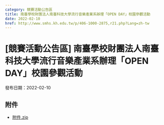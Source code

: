 ```yaml
---
category: 競賽活動公告區
title: 南臺學校財團法人南臺科技大學流行音樂產業系辦理「OPEN DAY」校園參觀活動
date: 2022-02-10
href: http://www.smhs.kh.edu.tw/p/406-1000-2875,r21.php?Lang=zh-tw
---
```


# [競賽活動公告區] 南臺學校財團法人南臺科技大學流行音樂產業系辦理「OPEN DAY」校園參觀活動

發布日期：2022-02-10

<div><div></div><div></div></div>

## 附件

- [附件.zip](https://www.smhs.kh.edu.tw/app/index.php?Action=downloadfile&file=WVhSMFlXTm9Mell5TDNCMFlWOHlOVGMzWHpZeE5ERXpPREZmT0RJME56a3VlbWx3&fname=DGGGROTSYWQO41XX50LKSWHGRK30OOLKDGUWTSKK4125MLVWKPROVTPOUSSSPKPO)
